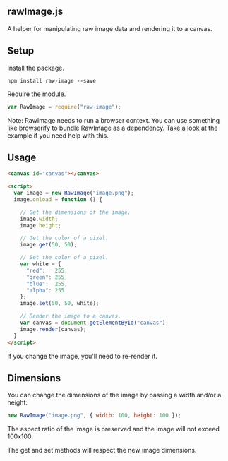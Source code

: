 ## rawImage.js

A helper for manipulating raw image data and rendering it to a canvas.

## Setup

Install the package.

```
npm install raw-image --save
```

Require the module.

```javascript
var RawImage = require("raw-image");
```

Note: RawImage needs to run a browser context. You can use something like
[browserify](http://browserify.org/) to bundle RawImage as a dependency. Take a
look at the example if you need help with this.


## Usage

```html
<canvas id="canvas"></canvas>

<script>
  var image = new RawImage("image.png");
  image.onload = function () {

    // Get the dimensions of the image.
    image.width;
    image.height;

    // Get the color of a pixel.
    image.get(50, 50);

    // Set the color of a pixel.
    var white = {
      "red":   255,
      "green": 255,
      "blue":  255,
      "alpha": 255
    };
    image.set(50, 50, white);

    // Render the image to a canvas.
    var canvas = document.getElementById("canvas");
    image.render(canvas);
  }
</script>
```

If you change the image, you'll need to re-render it.


## Dimensions

You can change the dimensions of the image by passing a width and/or a height:

```javascript
new RawImage("image.png", { width: 100, height: 100 });
```

The aspect ratio of the image is preserved and the image will not exceed
100x100.

The get and set methods will respect the new image dimensions.

